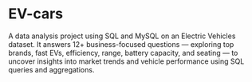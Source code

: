 # EV-cars
A data analysis project using SQL and MySQL on an Electric Vehicles dataset. It answers 12+ business-focused questions — exploring top brands, fast EVs, efficiency, range, battery capacity, and seating — to uncover insights into market trends and vehicle performance using SQL queries and aggregations.
